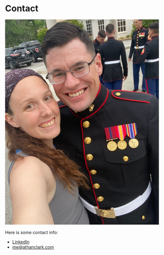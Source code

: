 Contact
========

<img src="/images/me.jpg" class="personal" />

Here is some contact info:

- <a href="http://linkedin.com/in/athan-clark" target="_blank">LinkedIn</a>
- [me@athanclark.com](mailto:me@athanclark.com)
